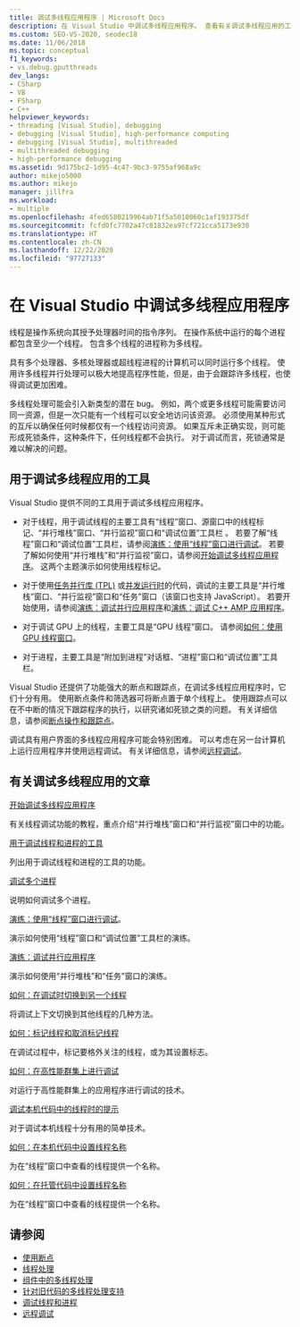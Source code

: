 ```yaml
---
title: 调试多线程应用程序 | Microsoft Docs
description: 在 Visual Studio 中调试多线程应用程序。 查看有关调试多线程应用的工具和其他文章。
ms.custom: SEO-VS-2020, seodec18
ms.date: 11/06/2018
ms.topic: conceptual
f1_keywords:
- vs.debug.gputthreads
dev_langs:
- CSharp
- VB
- FSharp
- C++
helpviewer_keywords:
- threading [Visual Studio], debugging
- debugging [Visual Studio], high-performance computing
- debugging [Visual Studio], multithreaded
- multithreaded debugging
- high-performance debugging
ms.assetid: 9d175bc2-1d95-4c47-9bc3-9755af968a9c
author: mikejo5000
ms.author: mikejo
manager: jillfra
ms.workload:
- multiple
ms.openlocfilehash: 4fed6580219964ab71f5a5010060c1af193375df
ms.sourcegitcommit: fcfd0fc7702a47c81832ea97cf721cca5173e930
ms.translationtype: HT
ms.contentlocale: zh-CN
ms.lasthandoff: 12/22/2020
ms.locfileid: "97727133"
---
```

# <a name="debug-multithreaded-applications-in-visual-studio"></a>在 Visual Studio 中调试多线程应用程序
线程是操作系统向其授予处理器时间的指令序列。 在操作系统中运行的每个进程都包含至少一个线程。 包含多个线程的进程称为多线程。

具有多个处理器、多核处理器或超线程进程的计算机可以同时运行多个线程。 使用许多线程并行处理可以极大地提高程序性能，但是，由于会跟踪许多线程，也使得调试更加困难。

多线程处理可能会引入新类型的潜在 bug。 例如，两个或更多线程可能需要访问同一资源，但是一次只能有一个线程可以安全地访问该资源。 必须使用某种形式的互斥以确保任何时候都仅有一个线程访问资源。 如果互斥未正确实现，则可能形成死锁条件，这种条件下，任何线程都不会执行。 对于调试而言，死锁通常是难以解决的问题。

## <a name="tools-for-debugging-multithreaded-apps"></a>用于调试多线程应用的工具

Visual Studio 提供不同的工具用于调试多线程应用程序。

- 对于线程，用于调试线程的主要工具有“线程”窗口、源窗口中的线程标记、“并行堆栈”窗口、“并行监视”窗口和“调试位置”工具栏   。 若要了解“线程”窗口和“调试位置”工具栏，请参阅[演练：使用“线程”窗口进行调试](../debugger/how-to-use-the-threads-window.md)。 若要了解如何使用“并行堆栈”和“并行监视”窗口，请参阅[开始调试多线程应用程序](../debugger/get-started-debugging-multithreaded-apps.md)。 这两个主题演示如何使用线程标记。

- 对于使用[任务并行库 (TPL)](/dotnet/standard/parallel-programming/task-parallel-library-tpl) 或[并发运行时](/cpp/parallel/concrt/concurrency-runtime/)的代码，调试的主要工具是“并行堆栈”窗口、“并行监视”窗口和“任务”窗口（该窗口也支持 JavaScript）。 若要开始使用，请参阅[演练：调试并行应用程序](../debugger/walkthrough-debugging-a-parallel-application.md)和[演练：调试 C++ AMP 应用程序](/cpp/parallel/amp/walkthrough-debugging-a-cpp-amp-application)。

- 对于调试 GPU 上的线程，主要工具是“GPU 线程”窗口。 请参阅[如何：使用 GPU 线程窗口](../debugger/how-to-use-the-gpu-threads-window.md)。

- 对于进程，主要工具是“附加到进程”对话框、“进程”窗口和“调试位置”工具栏。

Visual Studio 还提供了功能强大的断点和跟踪点，在调试多线程应用程序时，它们十分有用。 使用断点条件和筛选器可将断点置于单个线程上。 使用跟踪点可以在不中断的情况下跟踪程序的执行，以研究诸如死锁之类的问题。 有关详细信息，请参阅[断点操作和跟踪点](../debugger/using-breakpoints.md#BKMK_Print_to_the_Output_window_with_tracepoints)。

调试具有用户界面的多线程应用程序可能会特别困难。 可以考虑在另一台计算机上运行应用程序并使用远程调试。 有关详细信息，请参阅[远程调试](../debugger/remote-debugging.md)。

## <a name="articles-about-debugging-multithreaded-apps"></a>有关调试多线程应用的文章

 [开始调试多线程应用程序](../debugger/get-started-debugging-multithreaded-apps.md)

有关线程调试功能的教程，重点介绍“并行堆栈”窗口和“并行监视”窗口中的功能。

 [用于调试线程和进程的工具](../debugger/debug-threads-and-processes.md)

列出用于调试线程和进程的工具的功能。

 [调试多个进程](../debugger/debug-multiple-processes.md)

说明如何调试多个进程。

 [演练：使用“线程”窗口进行调试](../debugger/how-to-use-the-threads-window.md)。

演示如何使用“线程”窗口和“调试位置”工具栏的演练。

 [演练：调试并行应用程序](../debugger/walkthrough-debugging-a-parallel-application.md)

演示如何使用“并行堆栈”和“任务”窗口的演练。

 [如何：在调试时切换到另一个线程](../debugger/how-to-switch-to-another-thread-while-debugging.md)

将调试上下文切换到其他线程的几种方法。

 [如何：标记线程和取消标记线程](../debugger/how-to-flag-and-unflag-threads.md)

在调试过程中，标记要格外关注的线程，或为其设置标志。

 [如何：在高性能群集上进行调试](../debugger/how-to-debug-on-a-high-performance-cluster.md)

对运行于高性能群集上的应用程序进行调试的技术。

 [调试本机代码中的线程时的提示](../debugger/tips-for-debugging-threads-in-native-code.md)

对于调试本机线程十分有用的简单技术。

 [如何：在本机代码中设置线程名称](../debugger/how-to-set-a-thread-name-in-native-code.md)

为在“线程”窗口中查看的线程提供一个名称。

 [如何：在托管代码中设置线程名称](../debugger/how-to-set-a-thread-name-in-managed-code.md)

为在“线程”窗口中查看的线程提供一个名称。

## <a name="see-also"></a>请参阅

- [使用断点](../debugger/using-breakpoints.md)
- [线程处理](/dotnet/standard/threading/index)
- [组件中的多线程处理](/previous-versions/3es4b6yy(v=vs.140))
- [针对旧代码的多线程处理支持](/cpp/parallel/multithreading-support-for-older-code-visual-cpp)
- [调试线程和进程](../debugger/debug-threads-and-processes.md)
- [远程调试](../debugger/remote-debugging.md)